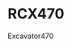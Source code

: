 # RCX470
 Excavator470

                                                                      
                                                           